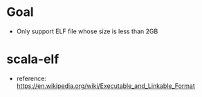 
# Goal
* Only support ELF file whose size is less than 2GB
# scala-elf
* reference: https://en.wikipedia.org/wiki/Executable_and_Linkable_Format
